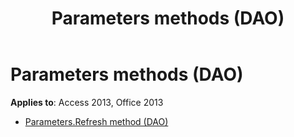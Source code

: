 ﻿---
title: Parameters methods (DAO)
TOCTitle: Methods
ms:assetid: 19ff6c34-042c-491c-a082-a80035a4fbf3
ms:mtpsurl: https://msdn.microsoft.com/library/Dn123876(v=office.15)
ms:contentKeyID: 52071516
ms.date: 09/18/2015
mtps_version: v=office.15
---

# Parameters methods (DAO)

**Applies to**: Access 2013, Office 2013

- [Parameters.Refresh method (DAO)](parameters-refresh-method-dao.md)

